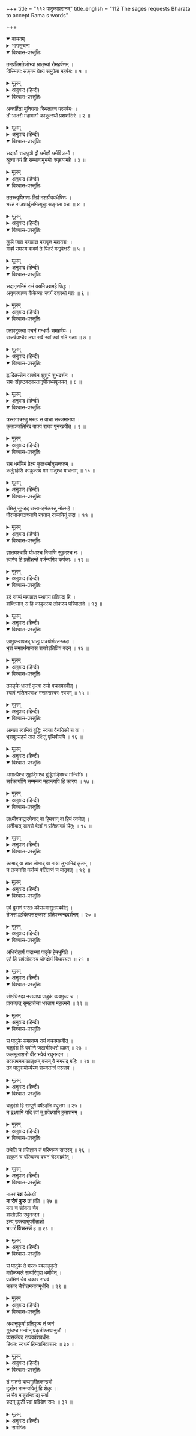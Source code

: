 +++
title = "११२ पादुकाप्रदानम्"
title_english = "112 The sages requests Bharata to accept Rama s words"

+++
<details open><summary>वाचनम्</summary>
<div caption="श्रीराम-हरिसीताराममूर्ति-घनपाठिभ्यां वचनम्" class="audioEmbed" src="https://archive.org/download/Ramayana-recitation-Sriram-harisItArAmamUrti-Ghanapaati-v2/Kanda_2/Kanda_2_AYK-112-Padukaa_Pradaanam.mp3"></div>
</details>

<details><summary>भागसूचना</summary>

112. ऋषियोंका भरतको श्रीरामकी आज्ञाके अनुसार लौट जानेकी सलाह देना, भरतका पुनः श्रीरामके चरणोंमें गिरकर चलनेकी प्रार्थना करना, श्रीरामका उन्हें समझाकर अपनी चरणपादुका देकर उन सबको विदा करना
</details>

<details open><summary>विश्वास-प्रस्तुतिः</summary>

तमप्रतिमतेजोभ्यां भ्रातृभ्यां रोमहर्षणम् ।  
विस्मिताः सङ्गमं प्रेक्ष्य समुपेता महर्षयः ॥ १ ॥
</details>

<details><summary>मूलम्</summary>

तमप्रतिमतेजोभ्यां भ्रातृभ्यां रोमहर्षणम् ।  
विस्मिताः सङ्गमं प्रेक्ष्य समुपेता महर्षयः ॥ १ ॥
</details>

<details><summary>अनुवाद (हिन्दी)</summary>

उन अनुपम तेजस्वी भ्राताओंका वह रोमाञ्चकारी समागम देख वहाँ आये हुए महर्षियोंको बड़ा विस्मय हुआ ॥ १ ॥
</details>

<details open><summary>विश्वास-प्रस्तुतिः</summary>

अन्तर्हिता मुनिगणाः स्थिताश्च परमर्षयः ।  
तौ भ्रातरौ महाभागौ काकुत्स्थौ प्रशशंसिरे ॥ २ ॥
</details>

<details><summary>मूलम्</summary>

अन्तर्हिता मुनिगणाः स्थिताश्च परमर्षयः ।  
तौ भ्रातरौ महाभागौ काकुत्स्थौ प्रशशंसिरे ॥ २ ॥
</details>

<details><summary>अनुवाद (हिन्दी)</summary>

अन्तरिक्षमें अदृश्य भावसे खड़े हुए मुनि तथा वहाँ प्रत्यक्षरूपमें बैठे हुए महर्षि उन महान् भाग्यशाली ककुत्स्थवंशी बन्धुओंकी इस प्रकार प्रशंसा करने लगे— ॥ २ ॥
</details>

<details open><summary>विश्वास-प्रस्तुतिः</summary>

सदार्यौ राजपुत्रौ द्वौ धर्मज्ञौ धर्मविक्रमौ ।  
श्रुत्वा वयं हि सम्भाषामुभयोः स्पृहयामहे ॥ ३ ॥
</details>

<details><summary>मूलम्</summary>

सदार्यौ राजपुत्रौ द्वौ धर्मज्ञौ धर्मविक्रमौ ।  
श्रुत्वा वयं हि सम्भाषामुभयोः स्पृहयामहे ॥ ३ ॥
</details>

<details><summary>अनुवाद (हिन्दी)</summary>

‘ये दोनों राजकुमार सदा श्रेष्ठ, धर्मके ज्ञाता और धर्ममार्गपर ही चलनेवाले हैं । इन दोनोंकी बातचीत सुनकर हमें उसे बारंबार सुनते रहनेकी ही इच्छा होती है’ ॥ ३ ॥
</details>

<details open><summary>विश्वास-प्रस्तुतिः</summary>

ततस्त्वृषिगणाः क्षिप्रं दशग्रीववधैषिणः ।  
भरतं राजशार्दूलमित्यूचुः सङ्गता वचः ॥ ४ ॥
</details>

<details><summary>मूलम्</summary>

ततस्त्वृषिगणाः क्षिप्रं दशग्रीववधैषिणः ।  
भरतं राजशार्दूलमित्यूचुः सङ्गता वचः ॥ ४ ॥
</details>

<details><summary>अनुवाद (हिन्दी)</summary>

तदनन्तर दशग्रीव रावणके वधकी अभिलाषा रखनेवाले ऋषियोंने मिलकर राजसिंह भरतसे तुरंत ही यह बात कही— ॥ ४ ॥
</details>

<details open><summary>विश्वास-प्रस्तुतिः</summary>

कुले जात महाप्राज्ञ महावृत्त महायशः ।  
ग्राह्यं रामस्य वाक्यं ते पितरं यद्यवेक्षसे ॥ ५ ॥
</details>

<details><summary>मूलम्</summary>

कुले जात महाप्राज्ञ महावृत्त महायशः ।  
ग्राह्यं रामस्य वाक्यं ते पितरं यद्यवेक्षसे ॥ ५ ॥
</details>

<details><summary>अनुवाद (हिन्दी)</summary>

‘महाप्राज्ञ! तुम उत्तम कुलमें उत्पन्न हुए हो । तुम्हारा आचरण बहुत उत्तम और यश महान् है । यदि तुम अपने पिताकी ओर देखो—उन्हें सुख पहुँचाना चाहो तो तुम्हें श्रीरामचन्द्रजीकी बात मान लेनी चाहिये ॥ ५ ॥
</details>

<details open><summary>विश्वास-प्रस्तुतिः</summary>

सदानृणमिमं रामं वयमिच्छामहे पितुः ।  
अनृणत्वाच्च कैकेय्याः स्वर्गं दशरथो गतः ॥ ६ ॥
</details>

<details><summary>मूलम्</summary>

सदानृणमिमं रामं वयमिच्छामहे पितुः ।  
अनृणत्वाच्च कैकेय्याः स्वर्गं दशरथो गतः ॥ ६ ॥
</details>

<details><summary>अनुवाद (हिन्दी)</summary>

‘हमलोग इन श्रीरामको पिताके ऋणसे सदा उऋण देखना चाहते हैं । कैकेयीका ऋण चुका देनेके कारण ही राजा दशरथ स्वर्गमें पहुँचे हैं’ ॥ ६ ॥
</details>

<details open><summary>विश्वास-प्रस्तुतिः</summary>

एतावदुक्त्वा वचनं गन्धर्वाः समहर्षयः ।  
राजर्षयश्चैव तथा सर्वे स्वां स्वां गतिं गताः ॥ ७ ॥
</details>

<details><summary>मूलम्</summary>

एतावदुक्त्वा वचनं गन्धर्वाः समहर्षयः ।  
राजर्षयश्चैव तथा सर्वे स्वां स्वां गतिं गताः ॥ ७ ॥
</details>

<details><summary>अनुवाद (हिन्दी)</summary>

इतना कहकर वहाँ आये हुए गन्धर्व, महर्षि और राजर्षि सब अपने-अपने स्थानको चले गये ॥ ७ ॥
</details>

<details open><summary>विश्वास-प्रस्तुतिः</summary>

ह्लादितस्तेन वाक्येन शुशुभे शुभदर्शनः ।  
रामः संहृष्टवदनस्तानृषीनभ्यपूजयत् ॥ ८ ॥
</details>

<details><summary>मूलम्</summary>

ह्लादितस्तेन वाक्येन शुशुभे शुभदर्शनः ।  
रामः संहृष्टवदनस्तानृषीनभ्यपूजयत् ॥ ८ ॥
</details>

<details><summary>अनुवाद (हिन्दी)</summary>

जिनके दर्शनसे जगत् का कल्याण हो जाता है, वे भगवान् श्रीराम महर्षियोंके वचनसे बहुत प्रसन्न हुए । उनका मुख हर्षोल्लाससे खिल उठा, इससे उनकी बड़ी शोभा हुई और उन्होंने उन महर्षियोंकी सादर प्रशंसा की ॥ ८ ॥
</details>

<details open><summary>विश्वास-प्रस्तुतिः</summary>

त्रस्तगात्रस्तु भरतः स वाचा सज्जमानया ।  
कृताञ्जलिरिदं वाक्यं राघवं पुनरब्रवीत् ॥ ९ ॥
</details>

<details><summary>मूलम्</summary>

त्रस्तगात्रस्तु भरतः स वाचा सज्जमानया ।  
कृताञ्जलिरिदं वाक्यं राघवं पुनरब्रवीत् ॥ ९ ॥
</details>

<details><summary>अनुवाद (हिन्दी)</summary>

परंतु भरतका सारा शरीर थर्रा उठा । वे लड़खड़ाती हुई जबानसे हाथ जोड़कर श्रीरामचन्द्रजीसे बोले— ॥ ९ ॥
</details>

<details open><summary>विश्वास-प्रस्तुतिः</summary>

राम धर्ममिमं प्रेक्ष्य कुलधर्मानुसन्ततम् ।  
कर्तुमर्हसि काकुत्स्थ मम मातुश्च याचनाम् ॥ १० ॥
</details>

<details><summary>मूलम्</summary>

राम धर्ममिमं प्रेक्ष्य कुलधर्मानुसन्ततम् ।  
कर्तुमर्हसि काकुत्स्थ मम मातुश्च याचनाम् ॥ १० ॥
</details>

<details><summary>अनुवाद (हिन्दी)</summary>

‘ककुत्स्थकुलभूषण श्रीराम! हमारे कुलधर्मसे सम्बन्ध रखनेवाला जो ज्येष्ठ पुत्रका राज्यग्रहण और प्रजापालनरूप धर्म है, उसकी ओर दृष्टि डालकर आप मेरी तथा माताकी याचना सफल कीजिये ॥ १० ॥
</details>

<details open><summary>विश्वास-प्रस्तुतिः</summary>

रक्षितुं सुमहद् राज्यमहमेकस्तु नोत्सहे ।  
पौरजानपदांश्चापि रक्तान् रञ्जयितुं तदा ॥ ११ ॥
</details>

<details><summary>मूलम्</summary>

रक्षितुं सुमहद् राज्यमहमेकस्तु नोत्सहे ।  
पौरजानपदांश्चापि रक्तान् रञ्जयितुं तदा ॥ ११ ॥
</details>

<details><summary>अनुवाद (हिन्दी)</summary>

‘मैं अकेला ही इस विशाल राज्यकी रक्षा नहीं कर सकता तथा आपके चरणोंमें अनुराग रखनेवाले इन पुरवासी तथा जनपदवासी लोगोंको भी आपके बिना प्रसन्न नहीं रख सकता ॥ ११ ॥
</details>

<details open><summary>विश्वास-प्रस्तुतिः</summary>

ज्ञातयश्चापि योधाश्च मित्राणि सुहृदश्च नः ।  
त्वामेव हि प्रतीक्षन्ते पर्जन्यमिव कर्षकाः ॥ १२ ॥
</details>

<details><summary>मूलम्</summary>

ज्ञातयश्चापि योधाश्च मित्राणि सुहृदश्च नः ।  
त्वामेव हि प्रतीक्षन्ते पर्जन्यमिव कर्षकाः ॥ १२ ॥
</details>

<details><summary>अनुवाद (हिन्दी)</summary>

‘जैसे किसान मेघकी प्रतीक्षा करते रहते हैं, उसी प्रकार हमारे बन्धु-बान्धव, योद्धा, मित्र और सुहृद् सब लोग आपकी ही बाट जोहते हैं ॥ १२ ॥
</details>

<details open><summary>विश्वास-प्रस्तुतिः</summary>

इदं राज्यं महाप्राज्ञ स्थापय प्रतिपद्य हि ।  
शक्तिमान् स हि काकुत्स्थ लोकस्य परिपालने ॥ १३ ॥
</details>

<details><summary>मूलम्</summary>

इदं राज्यं महाप्राज्ञ स्थापय प्रतिपद्य हि ।  
शक्तिमान् स हि काकुत्स्थ लोकस्य परिपालने ॥ १३ ॥
</details>

<details><summary>अनुवाद (हिन्दी)</summary>

‘महाप्राज्ञ! आप इस राज्यको स्वीकार करके दूसरे किसीको इसके पालनका भार सौंप दीजिये । वही पुरुष आपके प्रजावर्ग अथवा लोकका पालन करनेमें समर्थ हो सकता है’ ॥ १३ ॥
</details>

<details open><summary>विश्वास-प्रस्तुतिः</summary>

एवमुक्त्वापतद् भ्रातुः पादयोर्भरतस्तदा ।  
भृशं सम्प्रार्थयामास राघवेऽतिप्रियं वदन् ॥ १४ ॥
</details>

<details><summary>मूलम्</summary>

एवमुक्त्वापतद् भ्रातुः पादयोर्भरतस्तदा ।  
भृशं सम्प्रार्थयामास राघवेऽतिप्रियं वदन् ॥ १४ ॥
</details>

<details><summary>अनुवाद (हिन्दी)</summary>

ऐसा कहकर भरत अपने भाईके चरणोंपर गिर पड़े । उस समय उन्होंने श्रीरघुनाथजीसे अत्यन्त प्रिय वचन बोलकर उनसे राज्यग्रहण करनेके लिये बड़ी प्रार्थना की ॥
</details>

<details open><summary>विश्वास-प्रस्तुतिः</summary>

तमङ्के भ्रातरं कृत्वा रामो वचनमब्रवीत् ।  
श्यामं नलिनपत्राक्षं मत्तहंसस्वरः स्वयम् ॥ १५ ॥
</details>

<details><summary>मूलम्</summary>

तमङ्के भ्रातरं कृत्वा रामो वचनमब्रवीत् ।  
श्यामं नलिनपत्राक्षं मत्तहंसस्वरः स्वयम् ॥ १५ ॥
</details>

<details><summary>अनुवाद (हिन्दी)</summary>

तब श्रीरामचन्द्रजीने श्यामवर्ण कमलनयन भाई भरतको उठाकर गोदमें बिठा लिया और मदमत्त हंसके समान मधुर स्वरमें स्वयं यह बात कही— ॥ १५ ॥
</details>

<details open><summary>विश्वास-प्रस्तुतिः</summary>

आगता त्वामियं बुद्धिः स्वजा वैनयिकी च या ।  
भृशमुत्सहसे तात रक्षितुं पृथिवीमपि ॥ १६ ॥
</details>

<details><summary>मूलम्</summary>

आगता त्वामियं बुद्धिः स्वजा वैनयिकी च या ।  
भृशमुत्सहसे तात रक्षितुं पृथिवीमपि ॥ १६ ॥
</details>

<details><summary>अनुवाद (हिन्दी)</summary>

‘तात! तुम्हें जो यह स्वाभाविक विनयशील बुद्धि प्राप्त हुई है इस बुद्धिके द्वारा तुम समस्त भूमण्डलकी रक्षा करनेमें भी पूर्णरूपसे समर्थ हो सकते हो ॥ १६ ॥
</details>

<details open><summary>विश्वास-प्रस्तुतिः</summary>

अमात्यैश्च सुहृद्भिश्च बुद्धिमद्भिश्च मन्त्रिभिः ।  
सर्वकार्याणि सम्मन्त्र्य महान्त्यपि हि कारय ॥ १७ ॥
</details>

<details><summary>मूलम्</summary>

अमात्यैश्च सुहृद्भिश्च बुद्धिमद्भिश्च मन्त्रिभिः ।  
सर्वकार्याणि सम्मन्त्र्य महान्त्यपि हि कारय ॥ १७ ॥
</details>

<details><summary>अनुवाद (हिन्दी)</summary>

‘इसके सिवा अमात्यों, सुहृदों और बुद्धिमान् मन्त्रियोंसे सलाह लेकर उनके द्वारा सब कार्य, वे कितने ही बड़े क्यों न हों, करा लिया करो ॥ १७ ॥
</details>

<details open><summary>विश्वास-प्रस्तुतिः</summary>

लक्ष्मीश्चन्द्रादपेयाद् वा हिमवान् वा हिमं त्यजेत् ।  
अतीयात् सागरो वेलां न प्रतिज्ञामहं पितुः ॥ १८ ॥
</details>

<details><summary>मूलम्</summary>

लक्ष्मीश्चन्द्रादपेयाद् वा हिमवान् वा हिमं त्यजेत् ।  
अतीयात् सागरो वेलां न प्रतिज्ञामहं पितुः ॥ १८ ॥
</details>

<details><summary>अनुवाद (हिन्दी)</summary>

‘चन्द्रमासे उसकी प्रभा अलग हो जाय, हिमालय हिमका परित्याग कर दे, अथवा समुद्र अपनी सीमाको लाँघकर आगे बढ़ जाय, किंतु मैं पिताकी प्रतिज्ञा नहीं तोड़ सकता ॥ १८ ॥
</details>

<details open><summary>विश्वास-प्रस्तुतिः</summary>

कामाद् वा तात लोभाद् वा मात्रा तुभ्यमिदं कृतम् ।  
न तन्मनसि कर्तव्यं वर्तितव्यं च मातृवत् ॥ १९ ॥
</details>

<details><summary>मूलम्</summary>

कामाद् वा तात लोभाद् वा मात्रा तुभ्यमिदं कृतम् ।  
न तन्मनसि कर्तव्यं वर्तितव्यं च मातृवत् ॥ १९ ॥
</details>

<details><summary>अनुवाद (हिन्दी)</summary>

‘तात! माता कैकेयीने कामनासे अथवा लोभवश तुम्हारे लिये जो कुछ किया है, उसको मनमें न लाना और उसके प्रति सदा वैसा ही बर्ताव करना जैसा अपनी पूजनीया माताके प्रति करना उचित है’ ॥ १९ ॥
</details>

<details open><summary>विश्वास-प्रस्तुतिः</summary>

एवं ब्रुवाणं भरतः कौसल्यासुतमब्रवीत् ।  
तेजसाऽऽदित्यसङ्काशं प्रतिपच्चन्द्रदर्शनम् ॥ २० ॥
</details>

<details><summary>मूलम्</summary>

एवं ब्रुवाणं भरतः कौसल्यासुतमब्रवीत् ।  
तेजसाऽऽदित्यसङ्काशं प्रतिपच्चन्द्रदर्शनम् ॥ २० ॥
</details>

<details><summary>अनुवाद (हिन्दी)</summary>

जो सूर्यके समान तेजस्वी हैं तथा जिनका दर्शन प्रतिपदा (द्वितीया) के चन्द्रमाकी भाँति आह्लादजनक है, उन कौसल्यानन्दन श्रीरामके इस प्रकार कहनेपर भरत उनसे यों बोले— ॥ २० ॥
</details>

<details open><summary>विश्वास-प्रस्तुतिः</summary>

अधिरोहार्य पादाभ्यां पादुके हेमभूषिते ।  
एते हि सर्वलोकस्य योगक्षेमं विधास्यतः ॥ २१ ॥
</details>

<details><summary>मूलम्</summary>

अधिरोहार्य पादाभ्यां पादुके हेमभूषिते ।  
एते हि सर्वलोकस्य योगक्षेमं विधास्यतः ॥ २१ ॥
</details>

<details><summary>अनुवाद (हिन्दी)</summary>

‘आर्य! ये दो सुवर्णभूषित पादुकाएँ आपके चरणोंमें अर्पित हैं, आप इनपर अपने चरण रखें । ये ही सम्पूर्ण जगत् के योगक्षेमका निर्वाह करेंगी’ ॥ २१ ॥
</details>

<details open><summary>विश्वास-प्रस्तुतिः</summary>

सोऽधिरुह्य नरव्याघ्रः पादुके व्यवमुच्य च ।  
प्रायच्छत् सुमहातेजा भरताय महात्मने ॥ २२ ॥
</details>

<details><summary>मूलम्</summary>

सोऽधिरुह्य नरव्याघ्रः पादुके व्यवमुच्य च ।  
प्रायच्छत् सुमहातेजा भरताय महात्मने ॥ २२ ॥
</details>

<details><summary>अनुवाद (हिन्दी)</summary>

तब महातेजस्वी पुरुषसिंह श्रीरामने उन पादुकाओंपर चढ़कर उन्हें फिर अलग कर दिया और महात्मा भरतको सौंप दिया ॥ २२ ॥
</details>

<details open><summary>विश्वास-प्रस्तुतिः</summary>

स पादुके सम्प्रणम्य रामं वचनमब्रवीत् ।  
चतुर्दश हि वर्षाणि जटाचीरधरो ह्यहम् ॥ २३ ॥  
फलमूलाशनो वीर भवेयं रघुनन्दन ।  
तवागमनमाकाङ्क्षन् वसन् वै नगराद् बहिः ॥ २४ ॥  
तव पादुकयोर्न्यस्य राज्यतन्त्रं परन्तप ।
</details>

<details><summary>मूलम्</summary>

स पादुके सम्प्रणम्य रामं वचनमब्रवीत् ।  
चतुर्दश हि वर्षाणि जटाचीरधरो ह्यहम् ॥ २३ ॥  
फलमूलाशनो वीर भवेयं रघुनन्दन ।  
तवागमनमाकाङ्क्षन् वसन् वै नगराद् बहिः ॥ २४ ॥  
तव पादुकयोर्न्यस्य राज्यतन्त्रं परन्तप ।
</details>

<details><summary>अनुवाद (हिन्दी)</summary>

उन पादुकाओंको प्रणाम करके भरतने श्रीरामसे कहा—‘वीर रघुनन्दन! मैं भी चौदह वर्षोंतक जटा और चीर धारण करके फल-मूलका भोजन करता हुआ आपके आगमनकी प्रतीक्षामें नगरसे बाहर ही रहूँगा । परंतप! इतने दिनोंतक राज्यका सारा भार आपकी इन चरण-पादुकाओंपर ही रखकर मैं आपकी बाट जोहता रहूँगा ॥
</details>

<details open><summary>विश्वास-प्रस्तुतिः</summary>

चतुर्दशे हि सम्पूर्णे वर्षेऽहनि रघूत्तम ॥ २५ ॥  
न द्रक्ष्यामि यदि त्वां तु प्रवेक्ष्यामि हुताशनम् ।
</details>

<details><summary>मूलम्</summary>

चतुर्दशे हि सम्पूर्णे वर्षेऽहनि रघूत्तम ॥ २५ ॥  
न द्रक्ष्यामि यदि त्वां तु प्रवेक्ष्यामि हुताशनम् ।
</details>

<details><summary>अनुवाद (हिन्दी)</summary>

‘रघुकुलशिरोमणे! यदि चौदहवाँ वर्ष पूर्ण होनेपर नूतन वर्षके प्रथम दिन ही मुझे आपका दर्शन नहीं मिलेगा तो मैं जलती हुई आगमें प्रवेश कर जाऊँगा’ ॥
</details>

<details open><summary>विश्वास-प्रस्तुतिः</summary>

तथेति च प्रतिज्ञाय तं परिष्वज्य सादरम् ॥ २६ ॥  
शत्रुघ्नं च परिष्वज्य वचनं चेदमब्रवीत् ।
</details>

<details><summary>मूलम्</summary>

तथेति च प्रतिज्ञाय तं परिष्वज्य सादरम् ॥ २६ ॥  
शत्रुघ्नं च परिष्वज्य वचनं चेदमब्रवीत् ।
</details>

<details><summary>अनुवाद (हिन्दी)</summary>

श्रीरामचन्द्रजीने ‘बहुत अच्छा’ कहकर स्वीकृति दे दी और बड़े आदरके साथ भरतको हृदयसे लगाया । तत्पश्चात् शत्रुघ्नको भी छातीसे लगाकर यह बात कही—
</details>

<details open><summary>विश्वास-प्रस्तुतिः</summary>

मातरं **रक्ष** कैकेयीं  
**मा रोषं कुरु** तां प्रति ॥ २७ ॥  
मया च सीतया चैव  
शप्तोऽसि रघुनन्दन ।  
इत्य् उक्त्वाश्रुपरीताक्षो  
भ्रातरं **विससर्ज** ह ॥ २८ ॥
</details>

<details><summary>मूलम्</summary>

मातरं रक्ष कैकेयीं मा रोषं कुरु तां प्रति ॥ २७ ॥  
मया च सीतया चैव शप्तोऽसि रघुनन्दन ।  
इत्युक्त्वाश्रुपरीताक्षो भ्रातरं विससर्ज ह ॥ २८ ॥
</details>

<details><summary>अनुवाद (हिन्दी)</summary>

‘रघुनन्दन! मैं तुम्हें अपनी और सीताकी शपथ दिलाकर कहता हूँ कि तुम माता कैकेयीकी रक्षा करना, उनके प्रति कभी क्रोध न करना’—इतना कहते-कहते उनकी आँखोंमें आँसू उमड़ आये । उन्होंने व्यथित हृदयसे भाई शत्रुघ्नको विदा किया ॥ २७-२८ ॥
</details>

<details open><summary>विश्वास-प्रस्तुतिः</summary>

स पादुके ते भरतः स्वलङ्कृते  
महोज्ज्वले सम्परिगृह्य धर्मवित् ।  
प्रदक्षिणं चैव चकार राघवं  
चकार चैवोत्तमनागमूर्धनि ॥ २९ ॥
</details>

<details><summary>मूलम्</summary>

स पादुके ते भरतः स्वलङ्कृते  
महोज्ज्वले सम्परिगृह्य धर्मवित् ।  
प्रदक्षिणं चैव चकार राघवं  
चकार चैवोत्तमनागमूर्धनि ॥ २९ ॥
</details>

<details><summary>अनुवाद (हिन्दी)</summary>

धर्मज्ञ भरतने भलीभाँति अलंकृत की हुई उन परम उज्ज्वल चरणपादुकाओंको लेकर श्रीरामचन्द्रजीकी परिक्रमा की तथा उन पादुकाओंको राजाकी सवारीमें आनेवाले सर्वश्रेष्ठ गजराजके मस्तकपर स्थापित किया ॥
</details>

<details open><summary>विश्वास-प्रस्तुतिः</summary>

अथानुपूर्व्या प्रतिपूज्य तं जनं  
गुरूंश्च मन्त्रीन् प्रकृतीस्तथानुजौ ।  
व्यसर्जयद् राघववंशवर्धनः  
स्थितः स्वधर्मे हिमवानिवाचलः ॥ ३० ॥
</details>

<details><summary>मूलम्</summary>

अथानुपूर्व्या प्रतिपूज्य तं जनं  
गुरूंश्च मन्त्रीन् प्रकृतीस्तथानुजौ ।  
व्यसर्जयद् राघववंशवर्धनः  
स्थितः स्वधर्मे हिमवानिवाचलः ॥ ३० ॥
</details>

<details><summary>अनुवाद (हिन्दी)</summary>

तदनन्तर अपने धर्ममें हिमालयकी भाँति अविचल भावसे स्थित रहनेवाले रघुवंशवर्धन श्रीरामने क्रमशः वहाँ आये हुए जनसमुदाय, गुरु, मन्त्री, प्रजा तथा दोनों भाइयोंका यथायोग्य सत्कार करके उन्हें विदा किया ॥
</details>

<details open><summary>विश्वास-प्रस्तुतिः</summary>

तं मातरो बाष्पगृहीतकण्ठ्यो  
दुःखेन नामन्त्रयितुं हि शेकुः ।  
स चैव मातॄरभिवाद्य सर्वा  
रुदन् कुटीं स्वां प्रविवेश रामः ॥ ३१ ॥
</details>

<details><summary>मूलम्</summary>

तं मातरो बाष्पगृहीतकण्ठ्यो  
दुःखेन नामन्त्रयितुं हि शेकुः ।  
स चैव मातॄरभिवाद्य सर्वा  
रुदन् कुटीं स्वां प्रविवेश रामः ॥ ३१ ॥
</details>

<details><summary>अनुवाद (हिन्दी)</summary>

उस समय कौसल्या आदि सभी माताओंका गला आँसुओंसे रुँध गया था । वे दुःखके कारण श्रीरामको सम्बोधित भी न कर सकीं । श्रीराम भी सब माताओंको प्रणाम करके रोते हुए अपनी कुटियामें चले गये ॥ ३१ ॥
</details>

<details><summary>समाप्तिः</summary>

इत्यार्षे श्रीमद्रामायणे वाल्मीकीये आदिकाव्येऽयोध्याकाण्डे द्वादशाधिकशततमः सर्गः ॥ ११२ ॥  
इस प्रकार श्रीवाल्मीकिनिर्मित आर्षरामायण आदिकाव्यके अयोध्याकाण्डमें एक सौ बारहवाँ सर्ग पूरा हुआ ॥ ११२ ॥
</details>

